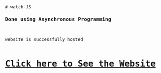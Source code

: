 <pre>
# watch-JS
<h3>Done using Asynchronous Programming</h3>

website is successfully hosted 

<h1><a href="https://hardie0512.github.io/Innovative_watch_UI-Design/" target="_blank">Click here to See the Website</a></h1>
</pre>

